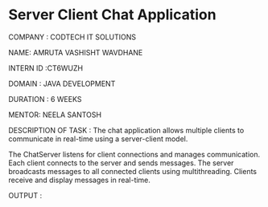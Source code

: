 # Server Client Chat Application
COMPANY : CODTECH IT SOLUTIONS

NAME: AMRUTA VASHISHT WAVDHANE

INTERN ID :CT6WUZH

DOMAIN : JAVA DEVELOPMENT

DURATION : 6 WEEKS

MENTOR: NEELA SANTOSH

DESCRIPTION OF TASK : The chat application allows multiple clients to communicate in real-time using a server-client model.

The ChatServer listens for client connections and manages communication.
Each client connects to the server and sends messages.
The server broadcasts messages to all connected clients using multithreading.
Clients receive and display messages in real-time.

OUTPUT :
